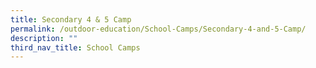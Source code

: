 ```yaml
---
title: Secondary 4 & 5 Camp
permalink: /outdoor-education/School-Camps/Secondary-4-and-5-Camp/
description: ""
third_nav_title: School Camps
---
```

